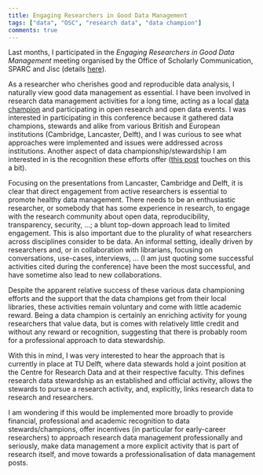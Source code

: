 ```yaml
---
title: Engaging Researchers in Good Data Management
tags: ["data", "OSC", "research data", "data champion"]
comments: true
---
```


Last months, I participated in the *Engaging Researchers in Good Data
Management* meeting organised by the Office of Scholarly Communication,
SPARC and Jisc
(details
[here](https://www.eventbrite.co.uk/e/engaging-researchers-in-good-data-management-registration-37769325068)).


As a researcher who cherishes good and reproducible data analysis, I
naturally view good data management as essential. I have been involved
in research data management activities for a long time, acting as a
local
[data champion](https://www.data.cam.ac.uk/data-champions-search?search_api_views_fulltext=Gatto) and
participating in open research and open data events. I was interested
in participating in this conference because it gathered data
champions, stewards and alike from various British and European
institutions (Cambridge, Lancaster, Delft), and I was curious to see
what approaches were implemented and issues were addressed across
institutions. Another aspect of data championship/stewardship I am
interested in is the recognition these efforts offer
([this post](https://lgatto.github.io/DataChampions-Sept-2017) touches
on this a bit).

Focusing on the presentations from Lancaster, Cambridge and Delft, it
is clear that direct engagement from active researchers is essential
to promote healthy data management. There needs to be an enthusiastic
researcher, or somebody that has some experience in research, to
engage with the research community about open data, reproducibility,
transparency, security, ...; a blunt top-down approach lead to limited
engagement. This is also important due to the plurality of what
researchers across disciplines consider to be data. An informal
setting, ideally driven by researchers and, or in collaboration with
librarians, focusing on conversations, use-cases, interviews, ... (I
am just quoting some successful activities cited during the conference)
have been the most successful, and have sometime also lead to new
collaborations.

Despite the apparent relative success of these various data
championing efforts and the support that the data champions get from
their local libraries, these activities remain voluntary and come with
little academic reward. Being a data champion is certainly an
enriching activity for young researchers that value data, but is comes
with relatively little credit and without any reward or recognition,
suggesting that there is probably room for a professional approach to
data stewardship.

With this in mind, I was very interested to hear the approach that is
currently in place at TU Delft, where data stewards hold a joint
position at the Centre for Research Data and at their respective
faculty. This defines research data stewardship as an established and
official activity, allows the stewards to pursue a research activity,
and, explicitly, links research data to research and researchers. 

I am wondering if this would be implemented more broadly to provide
financial, professional and academic recognition to data
stewards/champions, offer incentives (in particular for early-career
researchers) to approach research data management professionally and
seriously, make data management a more explicit activity that is part
of research itself, and move towards a professionalisation of data
management posts.
